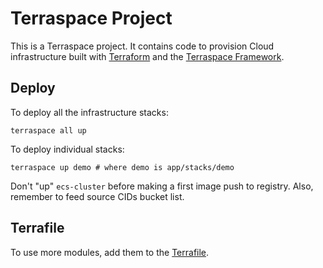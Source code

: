# Terraspace Project

This is a Terraspace project. It contains code to provision Cloud infrastructure built with [Terraform](https://www.terraform.io/) and the [Terraspace Framework](https://terraspace.cloud/).

## Deploy

To deploy all the infrastructure stacks:

    terraspace all up

To deploy individual stacks:

    terraspace up demo # where demo is app/stacks/demo

Don't "up" `ecs-cluster` before making a first image push to registry. Also, remember to feed source CIDs bucket list.

## Terrafile

To use more modules, add them to the [Terrafile](https://terraspace.cloud/docs/terrafile/).
